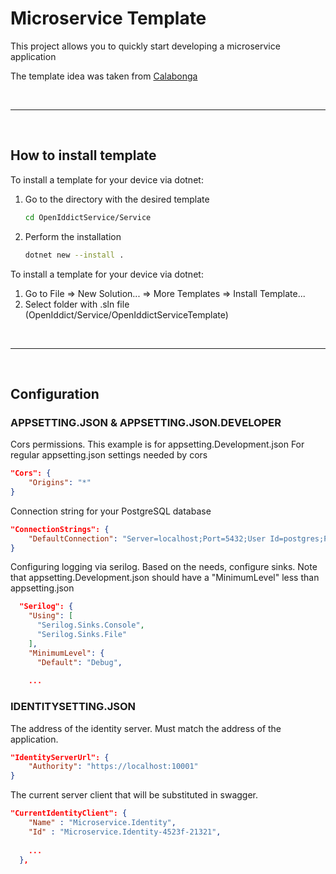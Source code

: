# Microservice Template

This project allows you to quickly start developing a microservice application

The template idea was taken from [Calabonga](https://github.com/Calabonga/Microservice-Template)

<br>

---

<br>

## How to install template

To install a template for your device via dotnet:

1. Go to the directory with the desired template
    ```bash
    cd OpenIddictService/Service
    ```
2. Perform the installation
    ```bash
    dotnet new --install .
    ```

To install a template for your device via dotnet:

1. Go to File => New Solution... => More Templates => Install Template...
2. Select folder with .sln file (OpenIddict/Service/OpenIddictServiceTemplate)

<br>

---

<br>

## Configuration

### APPSETTING.JSON & APPSETTING.JSON.DEVELOPER 

Cors permissions. This example is for appsetting.Development.json For regular appsetting.json settings needed by cors

```json
"Cors": {
    "Origins": "*"
}  
```

Connection string for your PostgreSQL database

```json 
"ConnectionStrings": {
    "DefaultConnection": "Server=localhost;Port=5432;User Id=postgres;Password=password;Database=Microservice.Identity"
}
```

Configuring logging via serilog. Based on the needs, configure sinks. Note that appsetting.Development.json should have a "MinimumLevel" less than appsetting.json

```json
  "Serilog": {
    "Using": [
      "Serilog.Sinks.Console",
      "Serilog.Sinks.File"
    ],
    "MinimumLevel": {
      "Default": "Debug",
    
    ...
```

### IDENTITYSETTING.JSON

The address of the identity server. Must match the address of the application.

```json
"IdentityServerUrl": {
    "Authority": "https://localhost:10001"
}
```

The current server client that will be substituted in swagger.

```json
"CurrentIdentityClient": {
    "Name" : "Microservice.Identity",
    "Id" : "Microservice.Identity-4523f-21321",
    
    ...
  }, 
